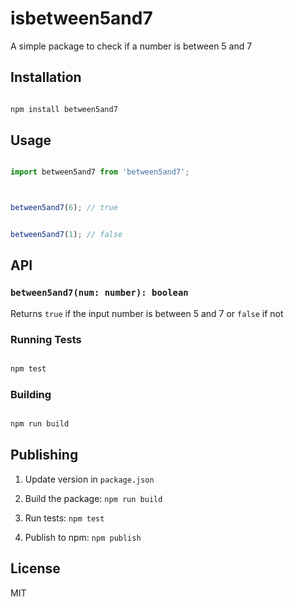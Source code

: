 # isbetween5and7



A simple package to check if a number is between 5 and 7



## Installation



```bash

npm install between5and7

```



## Usage



```typescript

import between5and7 from 'between5and7';



between5and7(6); // true


between5and7(1); // false

```


## API



### `between5and7(num: number): boolean`



Returns `true` if the input number is between 5 and 7 or  `false` if not


### Running Tests



```bash

npm test

```



### Building



```bash

npm run build

```


## Publishing



1. Update version in `package.json`

2. Build the package: `npm run build`

3. Run tests: `npm test`

4. Publish to npm: `npm publish`



## License

MIT

